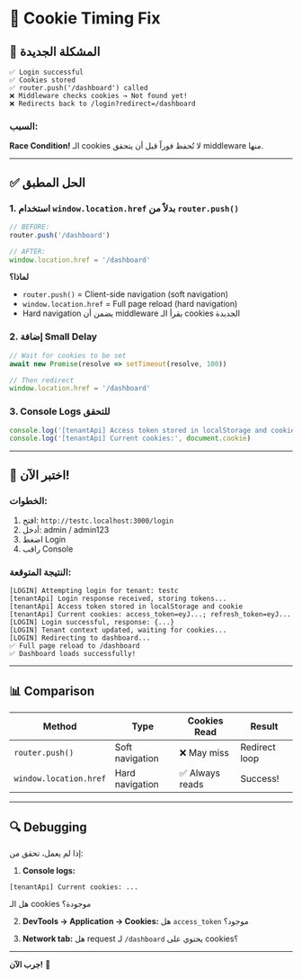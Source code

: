 # 🔧 Cookie Timing Fix

## 🐛 المشكلة الجديدة

```
✅ Login successful
✅ Cookies stored
✅ router.push('/dashboard') called
❌ Middleware checks cookies → Not found yet!
❌ Redirects back to /login?redirect=/dashboard
```

### السبب:
**Race Condition!** الـ cookies لا تُحفظ فوراً قبل أن يتحقق middleware منها.

---

## ✅ الحل المطبق

### 1. استخدام `window.location.href` بدلاً من `router.push()`
```typescript
// BEFORE:
router.push('/dashboard')

// AFTER:
window.location.href = '/dashboard'
```

**لماذا؟**
- `router.push()` = Client-side navigation (soft navigation)
- `window.location.href` = Full page reload (hard navigation)
- Hard navigation يضمن أن middleware يقرأ الـ cookies الجديدة

### 2. إضافة Small Delay
```typescript
// Wait for cookies to be set
await new Promise(resolve => setTimeout(resolve, 100))

// Then redirect
window.location.href = '/dashboard'
```

### 3. Console Logs للتحقق
```typescript
console.log('[tenantApi] Access token stored in localStorage and cookie')
console.log('[tenantApi] Current cookies:', document.cookie)
```

---

## 🧪 اختبر الآن!

### الخطوات:
1. افتح: `http://testc.localhost:3000/login`
2. أدخل: admin / admin123
3. اضغط Login
4. راقب Console

### النتيجة المتوقعة:
```
[LOGIN] Attempting login for tenant: testc
[tenantApi] Login response received, storing tokens...
[tenantApi] Access token stored in localStorage and cookie
[tenantApi] Current cookies: access_token=eyJ...; refresh_token=eyJ...
[LOGIN] Login successful, response: {...}
[LOGIN] Tenant context updated, waiting for cookies...
[LOGIN] Redirecting to dashboard...
✅ Full page reload to /dashboard
✅ Dashboard loads successfully!
```

---

## 📊 Comparison

| Method | Type | Cookies Read | Result |
|--------|------|--------------|--------|
| `router.push()` | Soft navigation | ❌ May miss | Redirect loop |
| `window.location.href` | Hard navigation | ✅ Always reads | Success! |

---

## 🔍 Debugging

إذا لم يعمل، تحقق من:

1. **Console logs:**
```
[tenantApi] Current cookies: ...
```
هل الـ cookies موجودة؟

2. **DevTools → Application → Cookies:**
هل `access_token` موجود؟

3. **Network tab:**
هل request لـ `/dashboard` يحتوي على cookies؟

---

**جرب الآن!** 🚀
